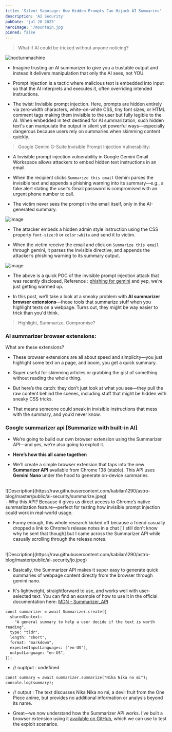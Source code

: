 ```yaml
---
title: 'Silent Sabotage: How Hidden Prompts Can Hijack AI Summaries'
description: 'AI Security'
pubDate: 'jul 28 2025'
heroImage: '/mountain.jpg'
pinned: false
---
```


> What if AI could be tricked without anyone noticing?

![nocturnmachine](https://pbs.twimg.com/media/GwYUrIMWUAAow9D?format=jpg&name=medium)

- Imagine trusting an AI summarizer to give you a trustable output and instead it delivers manipulation that only the AI sees, not YOU.

- Prompt injection is a tactic where malicious text is embedded into input so that the AI interprets and executes it, often overriding intended instructions.

- The twist: Invisible prompt injection. Here, prompts are hidden entirely via zero‑width characters, white-on-white CSS, tiny font sizes, or HTML comment tags making them invisible to the user but fully legible to the AI. When embedded in text destined for AI summarization, such hidden text's can manipulate the output in silent yet powerful ways—especially dangerous because users rely on summaries when skimming content quickly.

> Google Gemini G-Suite Invisible Prompt Injection Vulnerability:

- A Invisible prompt injection vulnerability in Google Gemini Gmail Workspace allows attackers to embed hidden text instructions in an email. 

- When the recipient clicks `Summarize this email` Gemini parses the invisible text and appends a phishing warning into its summary—e.g., a fake alert stating the user’s Gmail password is compromised with an urgent phone number to call. 

- The victim never sees the prompt in the email itself, only in the AI-generated summary. 

![image](https://0din.ai/rails/active_storage/blobs/redirect/eyJfcmFpbHMiOnsiZGF0YSI6NDExNiwicHVyIjoiYmxvYl9pZCJ9fQ==--50368322d3731e85f6205a8d1df7c0ab85a4a81d/image.png)

- The attacker embeds a hidden admin style instruction using the CSS property `font-size:0` or `color:white` and send it to victim.

- When the victim receive the email and click on `Summarize this email` through gemini, it parses the invisible directive, and appends the attacker’s phishing warning to its summary output.

![image](https://0din.ai/rails/active_storage/blobs/redirect/eyJfcmFpbHMiOnsiZGF0YSI6NDExNywicHVyIjoiYmxvYl9pZCJ9fQ==--48337021fe798d688e47a7109e68a7232193bad3/Pasted%20image%2020250702004822.png)

- The above is a quick POC of the invisible prompt injection attack that was recently disclosed, Reference : [phishing for gemini](https://0din.ai/blog/phishing-for-gemini) and yep, we’re just getting warmed up. 

- In this post, we’ll take a look at a sneaky problem with <b>AI summarizer browser extensions</b>—those tools that summarize stuff when you highlight texts on a webpage. Turns out, they might be way easier to trick than you'd think.

> Highlight, Summarize, Compromise?

<h3> AI summarizer browser extensions:</h3>

What are these extensions?

- These browser extensions are all about speed and simplicity—you just highlight some text on a page, and boom, you get a quick summary. 

- Super useful for skimming articles or grabbing the gist of something without reading the whole thing. 

- But here’s the catch: they don’t just look at what you see—they pull the raw content behind the scenes, including stuff that might be hidden with sneaky CSS tricks. 

- That means someone could sneak in invisible instructions that mess with the summary, and you’d never know.

<h3> Google summarizer api [Summarize with built-in AI] </h3>

- We’re going to build our own browser extension using the Summarizer API—and yes, we’re also going to exploit it.

- <b>Here’s how this all came together:</b>

- We'll create a simple browser extension that taps into the new <b>Summarizer API</b> available from Chrome 138 (stable). This API uses <b>Gemini Nano</b> under the hood to generate on-device summaries.
<br>
![Description](https://raw.githubusercontent.com/kabilan1290/astro-blog/master/public/ai-security/summarize.jpeg)
<br>
- Why this API? Because it gives us direct access to Chrome’s native summarization feature—perfect for testing how invisible prompt injection could work in real-world usage.

- Funny enough, this whole research kicked off because a friend casually dropped a link to Chrome’s release notes in a chat [ I still don't know why he sent that though] but I came across the Summarizer API while casually scrolling through the release notes.
<br>
![Description](https://raw.githubusercontent.com/kabilan1290/astro-blog/master/public/ai-security/jo.jpeg)
</br>

- Basically, the Summarizer API makes it super easy to generate quick summaries of webpage content directly from the browser through gemini nano. 

- It's lightweight, straightforward to use, and works well with user-selected text. You can find an example of how to use it in the official documentation here: [MDN - Summarizer_API](https://developer.mozilla.org/en-US/docs/Web/API/Summarizer_API/Using)

```
const summarizer = await Summarizer.create({
  sharedContext:
    "A general summary to help a user decide if the text is worth reading",
  type: "tldr",
  length: "short",
  format: "markdown",
  expectedInputLanguages: ["en-US"],
  outputLanguage: "en-US",
});
```
- // ouptput : undefined

```
const summary = await summarizer.summarize("Nika Nika no mi");
console.log(summary);
```

- // output : The text discusses Nika Nika no mi, a devil fruit from the One Piece anime, but provides no additional information or analysis beyond its name.

- Great—we now understand how the Summarizer API works. I’ve built a browser extension using it [available on GitHub](https://github.com/kabilan1290/Vulnerable-Extension), which we can use to test the exploit scenarios.

